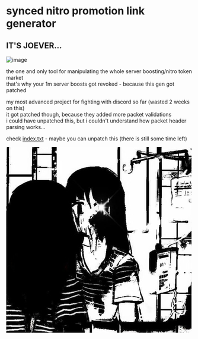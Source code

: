 # synced nitro promotion link generator
## IT'S JOEVER...
![image](https://github.com/Memexurer/syncedgen/assets/34003944/1d848c23-7ee2-41b6-b90f-2d3a84563c52)

the one and only tool for manipulating the whole server boosting/nitro token market  
that's why your 1m server boosts got revoked - because this gen got patched

my most advanced project for fighting with discord so far (wasted 2 weeks on this)   
it got patched though, because they added more packet validations  
i could have unpatched this, but i couldn't understand how packet header parsing works...

check [index.txt](index.txt) - maybe you can unpatch this (there is still some time left)

![cover](cover.jpg)
